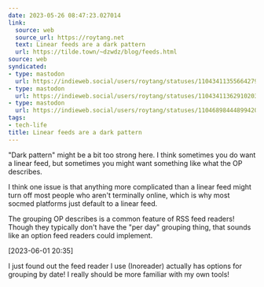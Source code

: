 ```yaml
---
date: 2023-05-26 08:47:23.027014
link:
  source: web
  source_url: https://roytang.net
  text: Linear feeds are a dark pattern
  url: https://tilde.town/~dzwdz/blog/feeds.html
source: web
syndicated:
- type: mastodon
  url: https://indieweb.social/users/roytang/statuses/110434113556642791
- type: mastodon
  url: https://indieweb.social/users/roytang/statuses/110434113629102035
- type: mastodon
  url: https://indieweb.social/users/roytang/statuses/110468984448994201
tags:
- tech-life
title: Linear feeds are a dark pattern
---
```


"Dark pattern" might be a bit too strong here. I think sometimes you do want a linear feed, but sometimes you might want something like what the OP describes. 
<!--sep-->
I think one issue is that anything more complicated than a linear feed might turn off most people who aren't terminally online, which is why most socmed platforms just default to a linear feed.
<!--sep-->
The grouping OP describes is a common feature of RSS feed readers! Though they typically don't have the "per day" grouping thing, that sounds like an option feed readers could implement.

<time id="110468984448994201">[2023-06-01 20:35] </time> <p>I just found out the feed reader I use (Inoreader) actually has options for grouping by date! I really should be more familiar with my own tools!</p>